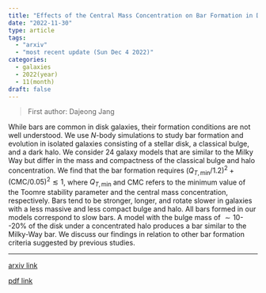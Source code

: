 ```yaml
---
title: "Effects of the Central Mass Concentration on Bar Formation in Disk Galaxies"
date: "2022-11-30"
type: article
tags:
  - "arxiv"
  - "most recent update (Sun Dec 4 2022)"
categories:
  - galaxies
  - 2022(year)
  - 11(month)
draft: false
---
```


> First author: Dajeong Jang

 While bars are common in disk galaxies, their formation conditions are not
well understood. We use $N$-body simulations to study bar formation and
evolution in isolated galaxies consisting of a stellar disk, a classical bulge,
and a dark halo. We consider 24 galaxy models that are similar to the Milky Way
but differ in the mass and compactness of the classical bulge and halo
concentration. We find that the bar formation requires
$(Q_{T,\text{min}}/1.2)^2 + (\text{CMC}/0.05)^2\lesssim 1$, where
$Q_{T,\text{min}}$ and CMC refers to the minimum value of the Toomre stability
parameter and the central mass concentration, respectively. Bars tend to be
stronger, longer, and rotate slower in galaxies with a less massive and less
compact bulge and halo. All bars formed in our models correspond to slow bars.
A model with the bulge mass of $\sim10$--$20$\% of the disk under a
concentrated halo produces a bar similar to the Milky-Way bar. We discuss our
findings in relation to other bar formation criteria suggested by previous
studies.

---
[arxiv link](http://arxiv.org/abs/2211.16816v1)

[pdf link](http://arxiv.org/pdf/2211.16816v1)